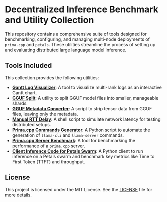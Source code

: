 # Decentralized Inference Benchmark and Utility Collection

This repository contains a comprehensive suite of tools designed for benchmarking, configuring, and managing multi-node deployments of `prima.cpp` and `petals`. These utilities streamline the process of setting up and evaluating distributed large language model inference.

## Tools Included

This collection provides the following utilities:

* **[Gantt Log Visualizer](./gantt_log_visualizer/README.md)**: A tool to visualize multi-rank logs as an interactive Gantt chart.
* **[GGUF Split](./gguf-split-b5734/README.md)**: A utility to split GGUF model files into smaller, manageable shards.
* **[GGUF Metadata Converter](./gguf_metadata_converter/README.md)**: A script to strip tensor data from GGUF files, leaving only the metadata.
* **[Manual RTT Delay](./manual_rtt_delay/README.md)**: A shell script to simulate network latency for testing distributed setups.
* **[Prima.cpp Commands Generator](./primacpp_cmds_generator/README.md)**: A Python script to automate the generation of `llama-cli` and `llama-server` commands.
* **[Prima.cpp Server Benchmark](./primacpp_server_benchmark/README.md)**: A tool for benchmarking the performance of a `prima.cpp` server.
* **[Client Inference Code for Petals Swarm](./petals_client_for_benchmark/README.md)**: A Python client to run inference on a Petals swarm and benchmark key metrics like Time to First Token (TTFT) and throughput.

## License

This project is licensed under the MIT License. See the [LICENSE](LICENSE) file for more details.